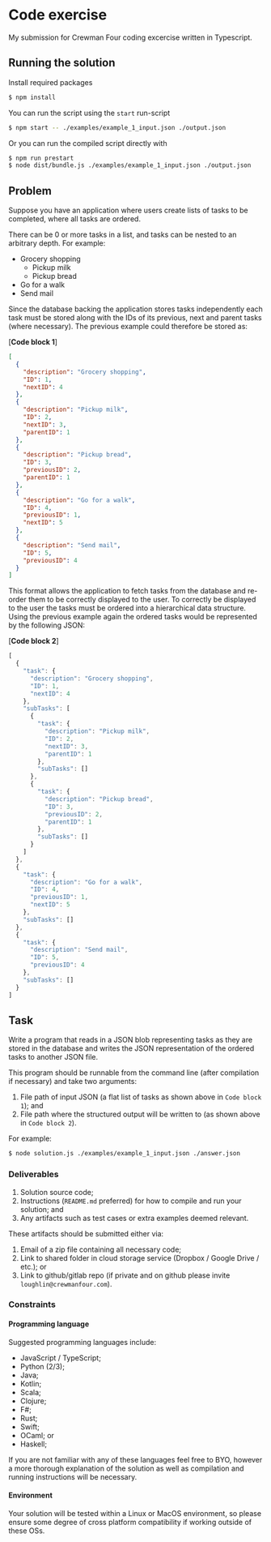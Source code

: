 # Code exercise

My submission for Crewman Four coding excercise written in Typescript.

## Running the solution

Install required packages

```bash
$ npm install
```

You can run the script using the `start` run-script

```bash
$ npm start -- ./examples/example_1_input.json ./output.json
```

Or you can run the compiled script directly with

```bash
$ npm run prestart
$ node dist/bundle.js ./examples/example_1_input.json ./output.json
```

## Problem
Suppose you have an application where users create lists of tasks to be completed, where all tasks are ordered.

There can be 0 or more tasks in a list, and tasks can be nested to an arbitrary depth. For example:
* Grocery shopping
    - Pickup milk
    - Pickup bread
* Go for a walk
* Send mail

Since the database backing the application stores tasks independently each task must be stored along
 with the IDs of its previous, next and parent tasks (where necessary).
The previous example could therefore be stored as:

[**Code block 1**]
```json
[
  {
    "description": "Grocery shopping",
    "ID": 1,
    "nextID": 4
  },
  {
    "description": "Pickup milk",
    "ID": 2,
    "nextID": 3,
    "parentID": 1
  },
  {
    "description": "Pickup bread",
    "ID": 3,
    "previousID": 2,
    "parentID": 1
  },
  {
    "description": "Go for a walk",
    "ID": 4,
    "previousID": 1,
    "nextID": 5
  },
  {
    "description": "Send mail",
    "ID": 5,
    "previousID": 4
  }
]
```

This format allows the application to fetch tasks from the database and re-order them to be correctly displayed to the user.
To correctly be displayed to the user the tasks must be ordered into a hierarchical data structure.
Using the previous example again the ordered tasks would be represented by the following JSON:

[**Code block 2**]
```js
[
  {
    "task": {
      "description": "Grocery shopping",
      "ID": 1,
      "nextID": 4
    },
    "subTasks": [
      {
        "task": {
          "description": "Pickup milk",
          "ID": 2,
          "nextID": 3,
          "parentID": 1
        },
        "subTasks": []
      },
      {
        "task": {
          "description": "Pickup bread",
          "ID": 3,
          "previousID": 2,
          "parentID": 1
        },
        "subTasks": []
      }
    ]
  },
  {
    "task": {
      "description": "Go for a walk",
      "ID": 4,
      "previousID": 1,
      "nextID": 5
    },
    "subTasks": []
  },
  {
    "task": {
      "description": "Send mail",
      "ID": 5,
      "previousID": 4
    },
    "subTasks": []
  }
]
```

## Task
Write a program that reads in a JSON blob representing tasks as they are stored in the database 
and writes the JSON representation of the ordered tasks to another JSON file.

This program should be runnable from the command line (after compilation if necessary) and take two arguments:

1. File path of input JSON (a flat list of tasks as shown above in `Code block 1`); and
2. File path where the structured output will be written to (as shown above in `Code block 2`).

For example:
```bash
$ node solution.js ./examples/example_1_input.json ./answer.json
``` 
 
### Deliverables
1. Solution source code;
2. Instructions (`README.md` preferred) for how to compile and run your solution; and
3. Any artifacts such as test cases or extra examples deemed relevant.

These artifacts should be submitted either via:

1. Email of a zip file containing all necessary code;
2. Link to shared folder in cloud storage service (Dropbox / Google Drive / etc.); or
3. Link to github/gitlab repo (if private and on github please invite `loughlin@crewmanfour.com`).

### Constraints
#### Programming language
Suggested programming languages include:
* JavaScript / TypeScript;
* Python (2/3);
* Java;
* Kotlin;
* Scala;
* Clojure;
* F#;
* Rust;
* Swift;
* OCaml; or
* Haskell;

If you are not familiar with any of these languages feel free to BYO, however a more thorough explanation of the solution as well as compilation and running instructions will be necessary. 

#### Environment
Your solution will be tested within a Linux or MacOS environment, so please ensure some degree of cross platform compatibility if working outside of these OSs.
